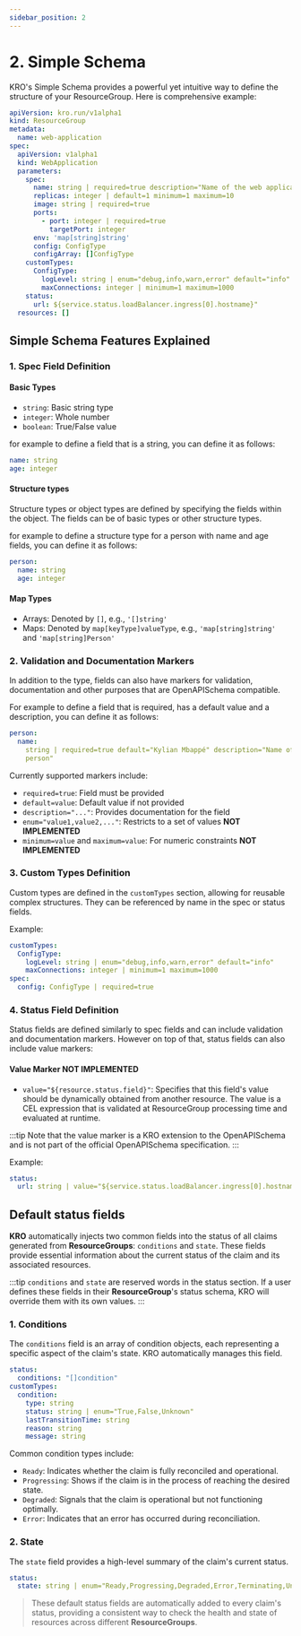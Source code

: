 ```yaml
---
sidebar_position: 2
---
```


# 2. Simple Schema

KRO's Simple Schema provides a powerful yet intuitive way to define the
structure of your ResourceGroup. Here is comprehensive example:

```yaml
apiVersion: kro.run/v1alpha1
kind: ResourceGroup
metadata:
  name: web-application
spec:
  apiVersion: v1alpha1
  kind: WebApplication
  parameters:
    spec:
      name: string | required=true description="Name of the web application"
      replicas: integer | default=1 minimum=1 maximum=10
      image: string | required=true
      ports:
        - port: integer | required=true
          targetPort: integer
      env: 'map[string]string'
      config: ConfigType
      configArray: []ConfigType
    customTypes:
      ConfigType:
        logLevel: string | enum="debug,info,warn,error" default="info"
        maxConnections: integer | minimum=1 maximum=1000
    status:
      url: ${service.status.loadBalancer.ingress[0].hostname}"
  resources: []
```

## Simple Schema Features Explained

### 1. Spec Field Definition

#### Basic Types

- `string`: Basic string type
- `integer`: Whole number
- `boolean`: True/False value

for example to define a field that is a string, you can define it as follows:

```yaml
name: string
age: integer
```

#### Structure types

Structure types or object types are defined by specifying the fields within the
object. The fields can be of basic types or other structure types.

for example to define a structure type for a person with name and age fields,
you can define it as follows:

```yaml
person:
  name: string
  age: integer
```

#### Map Types

- Arrays: Denoted by `[]`, e.g., `'[]string'`
- Maps: Denoted by `map[keyType]valueType`, e.g., `'map[string]string'` and
  `'map[string]Person'`

### 2. Validation and Documentation Markers

In addition to the type, fields can also have markers for validation,
documentation and other purposes that are OpenAPISchema compatible.

For example to define a field that is required, has a default value and a
description, you can define it as follows:

```yaml
person:
  name:
    string | required=true default="Kylian Mbappé" description="Name of the
    person"
```

Currently supported markers include:

- `required=true`: Field must be provided
- `default=value`: Default value if not provided
- `description="..."`: Provides documentation for the field
- `enum="value1,value2,..."`: Restricts to a set of values **NOT IMPLEMENTED**
- `minimum=value` and `maximum=value`: For numeric constraints **NOT
  IMPLEMENTED**

### 3. Custom Types Definition

Custom types are defined in the `customTypes` section, allowing for reusable
complex structures. They can be referenced by name in the spec or status fields.

Example:

```yaml
customTypes:
  ConfigType:
    logLevel: string | enum="debug,info,warn,error" default="info"
    maxConnections: integer | minimum=1 maximum=1000
spec:
  config: ConfigType | required=true
```

### 4. Status Field Definition

Status fields are defined similarly to spec fields and can include validation
and documentation markers. However on top of that, status fields can also
include value markers:

#### Value Marker **NOT IMPLEMENTED**

- `value="${resource.status.field}"`: Specifies that this field's value should
  be dynamically obtained from another resource. The value is a CEL expression
  that is validated at ResourceGroup processing time and evaluated at runtime.

:::tip Note that the value marker is a KRO extension to the OpenAPISchema and is
not part of the official OpenAPISchema specification. :::

Example:

```yaml
status:
  url: string | value="${service.status.loadBalancer.ingress[0].hostname}"
```

## Default status fields

**KRO** automatically injects two common fields into the status of all claims
generated from **ResourceGroups**: `conditions` and `state`. These fields
provide essential information about the current status of the claim and its
associated resources.

:::tip `conditions` and `state` are reserved words in the status section. If a
user defines these fields in their **ResourceGroup**'s status schema, KRO will
override them with its own values. :::

### 1. Conditions

The `conditions` field is an array of condition objects, each representing a
specific aspect of the claim's state. KRO automatically manages this field.

```yaml
status:
  conditions: "[]condition"
customTypes:
  condition:
    type: string
    status: string | enum="True,False,Unknown"
    lastTransitionTime: string
    reason: string
    message: string
```

Common condition types include:

- `Ready`: Indicates whether the claim is fully reconciled and operational.
- `Progressing`: Shows if the claim is in the process of reaching the desired
  state.
- `Degraded`: Signals that the claim is operational but not functioning
  optimally.
- `Error`: Indicates that an error has occurred during reconciliation.

### 2. State

The `state` field provides a high-level summary of the claim's current status.

```yaml
status:
  state: string | enum="Ready,Progressing,Degraded,Error,Terminating,Unknown"
```

> These default status fields are automatically added to every claim's status,
> providing a consistent way to check the health and state of resources across
> different **ResourceGroups**.
